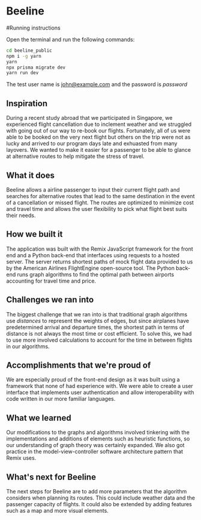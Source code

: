 # Beeline

#Running instructions 

Open the terminal and run the following commands:
```bash
cd beeline_public
npm i -g yarn
yarn 
npx prisma migrate dev
yarn run dev
````
The test user name is john@example.com and the password is _password_

## Inspiration
During a recent study abroad that we participated in Singapore, we experienced flight cancellation due to inclement weather and we struggled with going out of our way to re-book our flights. Fortunately, all of us were able to be booked on the very next flight but others on the trip were not as lucky and arrived to our program days late and exhuasted from many layovers. We wanted to make it easier for a passenger to be able to glance at alternative routes to help mitigate the stress of travel. 

## What it does
Beeline allows a airline passenger to input their current flight path and searches for alternative routes that lead to the same destination in the event of a cancellation or missed flight. The routes are optimized to minimize cost and travel time and allows the user flexibility to pick what flight best suits their needs.

## How we built it
The application was built with the Remix JavaScript framework for the front end and a Python back-end that interfaces using requests to a hosted server. The server returns shortest paths of mock flight data provided to us by the American Airlines FlightEngine open-source tool.  The Python back-end runs graph algorithms to find the optimal path between airports accounting for travel time and price. 

## Challenges we ran into
The biggest challenge that we ran into is that traditional graph algorithms use _distances_ to represent the weights of edges, but since airplanes have predetermined arrival and departure times, the shortest path in terms of distance is not always the most time or cost efficient. To solve this, we had to use more involved calculations to account for the time in between flights in our algorithms. 

## Accomplishments that we're proud of
We are especially proud of the front-end design as it was built using a framework that none of had experience with. We were able to create a user interface that implements user authentication and allow interoperability with code written in our more familiar languages. 

## What we learned
Our modifications to the graphs and algorithms involved tinkering with the implementations and additions of elements such as heuristic functions, so our understanding of graph theory was certainly expanded. We also got practice in the model-view-controller software architecture pattern that Remix uses. 

## What's next for Beeline
The next steps for Beeline are to add more parameters that the algorithm considers when planning its routes. This could include weather data and the passenger capacity of flights. It could also be extended by adding features such as a map and more visual elements.
